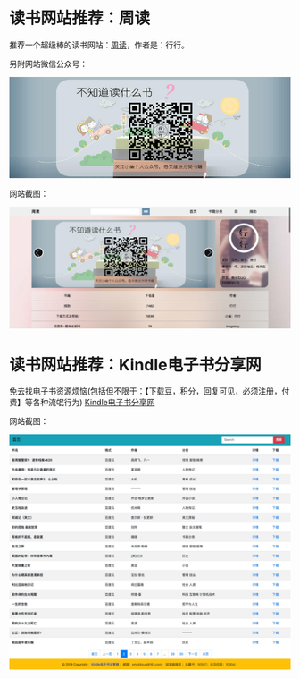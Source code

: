 # 读书网站推荐：周读
推荐一个超级棒的读书网站：[周读](http://www.ireadweek.com)，作者是：行行。

另附网站微信公众号：

![行行](imgs/xingxing_gongzhonghao.jpg)

网站截图：

![周读网](imgs/ireadweek.jpg)

# 读书网站推荐：Kindle电子书分享网
免去找电子书资源烦恼(包括但不限于：【下载豆，积分，回复可见，必须注册，付费】等各种流氓行为)
[Kindle电子书分享网](http://kindle.51nazhun.pub)

网站截图：

![周读网](imgs/kindle-51nazhun.jpg)